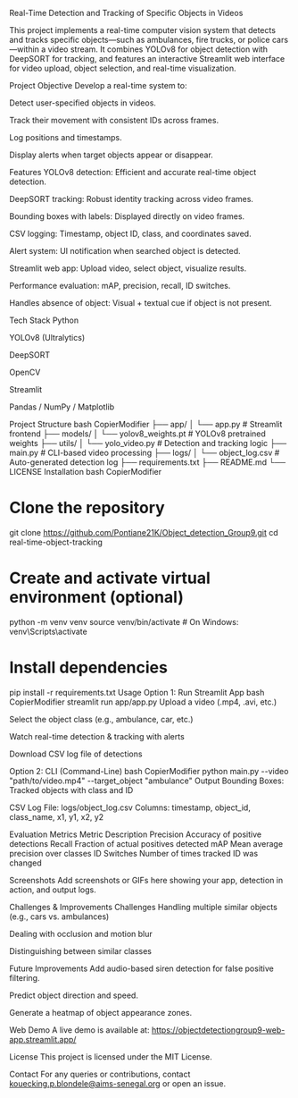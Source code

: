  Real-Time Detection and Tracking of Specific Objects in Videos

 
This project implements a real-time computer vision system that detects and tracks specific objects—such as ambulances, fire trucks, or police cars—within a video stream. It combines YOLOv8 for object detection with DeepSORT for tracking, and features an interactive Streamlit web interface for video upload, object selection, and real-time visualization.


 Project Objective
Develop a real-time system to:

Detect user-specified objects in videos.

Track their movement with consistent IDs across frames.

Log positions and timestamps.

Display alerts when target objects appear or disappear.

 Features
 YOLOv8 detection: Efficient and accurate real-time object detection.

 DeepSORT tracking: Robust identity tracking across video frames.

Bounding boxes with labels: Displayed directly on video frames.

CSV logging: Timestamp, object ID, class, and coordinates saved.

Alert system: UI notification when searched object is detected.

Streamlit web app: Upload video, select object, visualize results.

Performance evaluation: mAP, precision, recall, ID switches.

Handles absence of object: Visual + textual cue if object is not present.

Tech Stack
Python

YOLOv8 (Ultralytics)

DeepSORT

OpenCV

Streamlit

Pandas / NumPy / Matplotlib

Project Structure
bash
CopierModifier
├── app/
│   └── app.py               # Streamlit frontend
├── models/
│   └── yolov8_weights.pt    # YOLOv8 pretrained weights
├── utils/
│   └── yolo_video.py        # Detection and tracking logic
├── main.py                  # CLI-based video processing
├── logs/
│   └── object_log.csv       # Auto-generated detection log
├── requirements.txt
├── README.md
└── LICENSE
Installation
bash
CopierModifier
# Clone the repository
git clone https://github.com/Pontiane21K/Object_detection_Group9.git
cd real-time-object-tracking

# Create and activate virtual environment (optional)
python -m venv venv
source venv/bin/activate  # On Windows: venv\Scripts\activate

# Install dependencies
pip install -r requirements.txt
Usage
Option 1: Run Streamlit App
bash
CopierModifier
streamlit run app/app.py
Upload a video (.mp4, .avi, etc.)

Select the object class (e.g., ambulance, car, etc.)

Watch real-time detection & tracking with alerts

Download CSV log file of detections

Option 2: CLI (Command-Line)
bash
CopierModifier
python main.py --video "path/to/video.mp4" --target_object "ambulance"
Output
Bounding Boxes: Tracked objects with class and ID

CSV Log File: logs/object_log.csv
Columns: timestamp, object_id, class_name, x1, y1, x2, y2

Evaluation Metrics
Metric	Description
Precision	Accuracy of positive detections
Recall	Fraction of actual positives detected
mAP	Mean average precision over classes
ID Switches	Number of times tracked ID was changed

Screenshots
Add screenshots or GIFs here showing your app, detection in action, and output logs.

Challenges & Improvements
Challenges
Handling multiple similar objects (e.g., cars vs. ambulances)

Dealing with occlusion and motion blur

Distinguishing between similar classes

Future Improvements
Add audio-based siren detection for false positive filtering.

Predict object direction and speed.

Generate a heatmap of object appearance zones.

Web Demo
A live demo is available at: https://objectdetectiongroup9-web-app.streamlit.app/

License
This project is licensed under the MIT License.


Contact
For any queries or contributions, contact kouecking.p.blondele@aims-senegal.org or open an issue.
